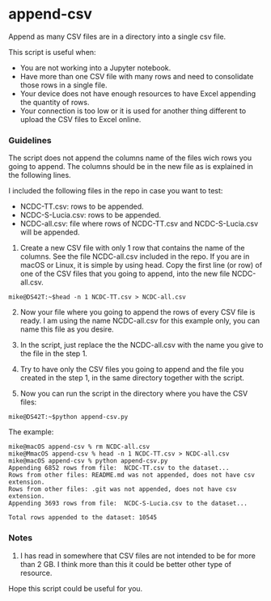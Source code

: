 # append-csv
Append as many CSV files are in a directory into a single csv file.

This script is useful when:
- You are not working into a Jupyter notebook.
- Have more than one CSV file with many rows and need to consolidate those rows in a single file.
- Your device does not have enough resources to have Excel appending the quantity of rows.
- Your connection is too low or it is used for another thing different to upload the CSV files to Excel online.

### Guidelines

The script does not append the columns name of the files wich rows you going to append. The columns should be in the new file as is explained in the following lines.

I included the following files in the repo in case you want to test:
- NCDC-TT.csv: rows to be appended.
- NCDC-S-Lucia.csv: rows to be appended.
- NCDC-all.csv: file where rows of NCDC-TT.csv and NCDC-S-Lucia.csv will be appended.

1. Create a new CSV file with only 1 row that contains the name of the columns. See the file NCDC-all.csv included in the repo. If you are in macOS or Linux, it is simple by using head. Copy the first line (or row) of one of the CSV files that you going to append, into the new file NCDC-all.csv.

`mike@DS42T:~$head -n 1 NCDC-TT.csv > NCDC-all.csv`

2. Now your file where you going to append the rows of every CSV file is ready. I am using the name NCDC-all.csv for this example only, you can name this file as you desire.

3. In the script, just replace the the NCDC-all.csv with the name you give to the file in the step 1.

4. Try to have only the CSV files you going to append and the file you created in the step 1, in the same directory together with the script.

5. Now you can run the script in the directory where you have the CSV files:

`mike@DS42T:~$python append-csv.py`

The example:
```
mike@macOS append-csv % rm NCDC-all.csv
mike@MmacOS append-csv % head -n 1 NCDC-TT.csv > NCDC-all.csv
mike@macOS append-csv % python append-csv.py                
Appending 6852 rows from file:  NCDC-TT.csv to the dataset...
Rows from other files: README.md was not appended, does not have csv extension.
Rows from other files: .git was not appended, does not have csv extension.
Appending 3693 rows from file:  NCDC-S-Lucia.csv to the dataset...

Total rows appended to the dataset: 10545
```

### Notes

1. I has read in somewhere that CSV files are not intended to be for more than 2 GB. I think more than this it could be better other type of resource.

Hope this script could be useful for you.
